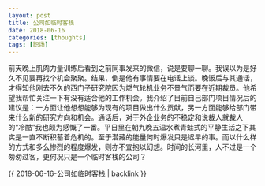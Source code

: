 ```yaml
---
layout: post
title: 公司如临时客栈
date: 2018-06-16
categories: [thoughts]
tags: [职场]
---
```


前天晚上肌肉力量训练后看到之前同事发来的微信，说是要聊一聊。我误以为是好久不见要再找个机会聚聚。结果，倒是他有事情要在电话上谈。晚饭后与其通话，才得知他刚去不久的西门子研究院因为燃气轮机业务不景气而要在近期裁员。他希望我帮忙关注一下有没有适合他的工作机会。我介绍了目前自己部门项目情况后的建议是：一方面让他想想能够为现有的项目做出什么贡献，另一方面能够给部门带来什么新的研究方向和机会。通话后，对于外企业务的不稳定和说裁人就裁人的“冷酷”我也颇为感慨了一番。平日里在朝九晚五温水煮青蛙式的平静生活之下其实是一直不断积蓄着危机的。至于潜藏的能量何时爆发只是迟早的事。而以什么样的方式和多么惨烈的程度爆发，则亦不宜抱以幻想。时间的长河里，人不过是一个匆匆过客，更何况只是一个临时客栈的公司？

{{ 2018-06-16-公司如临时客栈 | backlink }}
